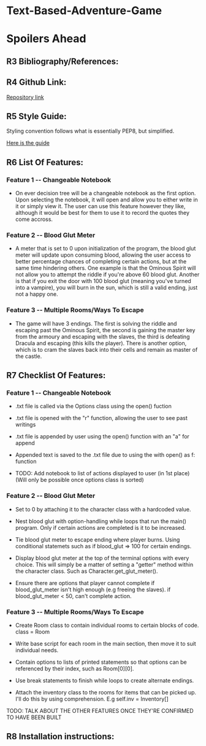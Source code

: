 # Text-Based-Adventure-Game

# **Spoilers Ahead**


## R3 Bibliography/References:



## R4 Github Link:

[Repository link](https://github.com/CallanVass/Text-Based-Adventure-Game)



## R5 Style Guide:

Styling convention follows what is essentially PEP8, but simplified.

[Here is the guide](https://www.tutorialspoint.com/coding-standards-style-guide-for-python-programs)



## R6 List Of Features:

### Feature 1 -- Changeable Notebook

- On ever decision tree will be a changeable notebook as the first option. Upon selecting the notebook, it will open and allow you to either write in it or simply view it. The user can use this feature however they like, although it would be best for them to use it to record the quotes they come accross.

### Feature 2 -- Blood Glut Meter

- A meter that is set to 0 upon initialization of the program, the blood glut meter will update upon consuming blood, allowing the user access to better percentage chances of completing certain actions, but at the same time hindering others. One example is that the Ominous Spirit will not allow you to attempt the riddle if you're above 60 blood glut. Another is that if you exit the door with 100 blood glut (meaning you've turned into a vampire), you will burn in the sun, which is still a valid ending, just not a happy one.

### Feature 3 -- Multiple Rooms/Ways To Escape

- The game will have 3 endings. The first is solving the riddle and escaping past the Ominous Spirit, the second is gaining the master key from the armoury and escaping with the slaves, the third is defeating Dracula and escaping (this kills the player). There is another option, which is to cram the slaves back into their cells and remain as master of the castle.



## R7 Checklist Of Features:

### Feature 1 -- Changeable Notebook

- .txt file is called via the Options class using the open() fuction

- .txt file is opened with the "r" function, allowing the user to see past writings

- .txt file is appended by user using the open() function with an "a" for append

- Appended text is saved to the .txt file due to using the with open() as f: function

- TODO: Add notebook to list of actions displayed to user (in 1st place) (Will only be possible once options class is sorted)



### Feature 2 -- Blood Glut Meter

- Set to 0 by attaching it to the character class with a hardcoded value.

- Nest blood glut with option-handling while loops that run the main() program. Only if certain actions are completed is it to be increased.

- Tie blood glut meter to escape ending where player burns. Using conditional statemets such as if blood_glut => 100 for certain endings.

- Display blood glut meter at the top of the terminal options with every choice. This will simply be a matter of setting a "getter" method within the character class. Such as Character.get_glut_meter().

- Ensure there are options that player cannot complete if blood_glut_meter isn't high enough (e.g freeing the slaves). if blood_glut_meter < 50, can't complete action.


### Feature 3 -- Multiple Rooms/Ways To Escape

- Create Room class to contain individual rooms to certain blocks of code. class = Room

- Write base script for each room in the main section, then move it to suit individual needs. 

- Contain options to lists of printed statements so that options can be referenced by their index, such as Room[0][0].

- Use break statements to finish while loops to create alternate endings.

- Attach the inventory class to the rooms for items that can be picked up. I'll do this by using comprehension. E.g self.inv = Inventory[]


TODO: TALK ABOUT THE OTHER FEATURES ONCE THEY'RE CONFIRMED TO HAVE BEEN BUILT
## R8 Installation instructions:
